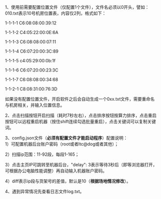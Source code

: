1、使用前需要配置位置文件（仅配置1个文件），文件名必须以0开头，譬如：010.txt表示10号机房位置表，内容仅2列，格式如下：  

1-1-1-1 C6:08:08:00:39:12  

1-1-1-2 C4:05:22:00:0E:6A  

1-1-1-3 C6:08:08:00:07:11  

1-1-1-4 C6:07:20:00:3C:89  

1-1-1-5 c4:05:29:00:0b:1f  

1-1-1-6 C6:07:20:00:23:3C  

1-1-1-7 C6:08:08:00:34:68  

1-1-2-1 C8:08:31:00:76:3D  

如果没有配置位置文件，开启软件之后会自动生成一个0xx.txt文件，需要重命名与机房相关，并输入位置信息。    

2、点击扫描按钮开启扫描（耗时7秒左右），点击排序按钮按算力排序，点击重启按钮可以远程重启机器（按住shift连续勾选批量重启），点击关键词可以复制关键词。  

3、config.json文件（**必须有配置文件才能启动程序**）配置说明：  
1）可配置机器后台账户密码（root或者ltc@dog或者其他）；
     
2）扫描ip范围：11-92段，每段1-165；  

3）点击主页IP可跳转至机器后台，"delay": 3表示等待3秒后（即等浏览器打开，可根据办公电脑性能调整）再自动输入机器账户密码。 

4）diff表示ip段与货架号的差值，默认是10（**根据场地情况修改**）。  

4、遇到异常情况先查看日志文件log.txt。  
